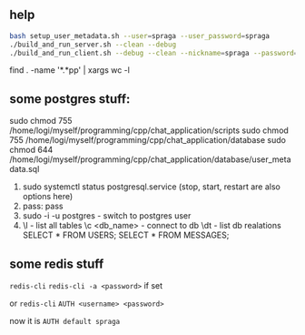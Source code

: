 ## help
```bash
bash setup_user_metadata.sh --user=spraga --user_password=spraga
./build_and_run_server.sh --clean --debug
./build_and_run_client.sh --debug --clean --nickname=spraga --password=spraga
```

find . -name '*.*pp' | xargs wc -l

## some postgres stuff:
sudo chmod 755 /home/logi/myself/programming/cpp/chat_application/scripts
sudo chmod 755 /home/logi/myself/programming/cpp/chat_application/database
sudo chmod 644 /home/logi/myself/programming/cpp/chat_application/database/user_metadata.sql

1. sudo systemctl status postgresql.service (stop, start, restart are also options here)
2. pass: pass
3. sudo -i -u postgres - switch to postgres user
4.
    \l - list all tables
    \c <db_name> - connect to db
    \dt - list db realations
    SELECT * FROM USERS;
    SELECT * FROM MESSAGES;

## some redis stuff
`redis-cli`
`redis-cli -a <password>` if set

or `redis-cli`
   `AUTH <username> <password>`

now it is `AUTH default spraga`
